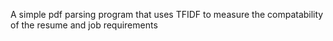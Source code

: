 A simple pdf parsing program that uses TFIDF to measure the compatability of the resume and job requirements
